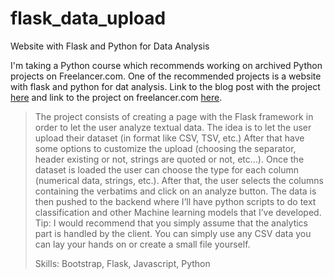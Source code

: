 # flask_data_upload
 Website with Flask and Python for Data Analysis

I'm taking a Python course which recommends working on archived Python projects on Freelancer.com. One of the recommended projects is a website with flask and python for dat analysis. Link to the blog post with the project [here](https://blog.finxter.com/how-real-freelancers-earn-money-in-2019-10-practical-python-projects/) and link to the project on freelancer.com [here](https://www.freelancer.com/projects/javascript/website-with-Flask-python-for/).

>The project consists of creating a page with the Flask framework in order to let the user analyze textual data.
The idea is to let the user upload their dataset (in format like CSV, TSV, etc.)
After that have some options to customize the upload (choosing the separator, header existing or not, strings are quoted or not, etc…).
Once the dataset is loaded the user can choose the type for each column (numerical data, strings, etc.).
After that, the user selects the columns containing the verbatims and click on an analyze button.
The data is then pushed to the backend where I’ll have python scripts to do text classification and other Machine learning models that I’ve developed.
Tip: I would recommend that you simply assume that the analytics part is handled by the client. You can simply use any CSV data you can lay your hands on or create a small file yourself.
>
>Skills: Bootstrap, Flask, Javascript, Python
